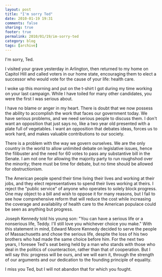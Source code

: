 ```yaml
---
layout: post
title: "I'm sorry Ted"
date: 2010-01-19 19:31
comments: false
sharing: true
footer: true
permalink: 2010/01/19/im-sorry-ted
category: blog
tags: [archive]
---
```

I'm sorry, Ted.

I visited your grave yesterday in Arlington, then returned to my home on Capitol Hill and called voters in our home state, encouraging them to elect a successor who would vote for the cause of your life: health care.

I woke up this morning and put on the t-shirt I got during my time working on your last campaign.  While I have toiled for many other candidates, you were the first I was serious about.

I have no blame or anger in my heart.  There is doubt that we now possess the ability to accomplish the work that faces our government today.  We have serious problems, and we need serious people to discuss them.  I don't want an opposition that just says no, like a two year old presented with a plate full of vegetables.  I want an opposition that debates ideas, forces us to work hard, and makes valuable contributions to our society.

There is a problem with the way we govern ourselves.  We are the only country in the world to allow unlimited debate on legislative issues, hence the filibuster and the need for 60 votes to pass any substantive bill in the Senate.  I am not one for allowing the majority party to run roughshod over the minority; there must be time for debate, but no time should be allowed for obstructionism.

The American people spend their time living their lives and working at their jobs, and they elect representatives to spend their lives working at theirs.  I reject the "public service" of anyone who operates to solely block progress.  One may object to a bill and wish to oppose it for many reasons, but I fail to see how comprehensive reform that will reduce the cost while increasing the coverage and availability of health care to the American populace could be seen as anything but progress.

Joseph Kennedy told his young son: "You can have a serious life or a nonserious life, Teddy.  I'll still love you whichever choice you make." With this statement in mind, Edward Moore Kennedy decided to serve the people of Massachusetts and chose the serious life, despite the loss of his two brothers who had made the same choice before him.  For the next two years, I foresee Ted's seat being held by a man who stands with those who deal in the politics of counteraction, rather than that of cooperation.  But I will say this: progress will be ours, and we will earn it, through the strength of our arguments and our dedication to the founding principle of equality.

I miss you Ted, but I will not abandon that for which you fought.
